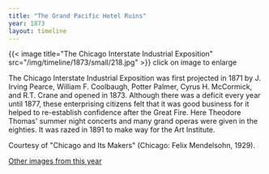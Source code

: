 ```yaml
---
title: "The Grand Pacific Hotel Ruins"
year: 1873
layout: timeline
---
```


{{< image title="The Chicago Interstate Industrial Exposition" src="/img/timeline/1873/small/218.jpg" >}}
click on image to enlarge 

The Chicago Interstate Industrial Exposition was first projected in 1871 by J. Irving Pearce, William F. Coolbaugh, Potter Palmer, Cyrus H. McCormick, and R.T. Crane and opened in 1873. Although there was a deficit every year until 1877, these enterprising citizens felt that it was good business for it helped to re-establish confidence after the Great Fire. Here Theodore Thomas' summer night concerts and many grand operas were given in the eighties. It was razed in 1891 to make way for the Art Institute. 

Courtesy of "Chicago and Its Makers" (Chicago: Felix Mendelsohn, 1929).

[Other images from this year](/historical/timeline/1873)